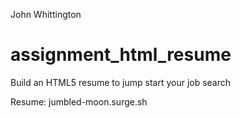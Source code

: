 John Whittington

# assignment_html_resume
Build an HTML5 resume to jump start your job search

Resume: jumbled-moon.surge.sh